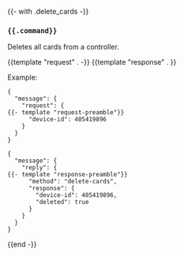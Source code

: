 {{- with .delete_cards -}}
### `{{.command}}`

Deletes all cards from a controller.

{{template "request"  . -}}
{{template "response" . }}

Example:
```
{
  "message": {
    "request": {
{{- template "request-preamble"}}
      "device-id": 405419896
    }
  }
}

{
  "message": {
    "reply": {
{{- template "response-preamble"}}
      "method": "delete-cards",
      "response": {
        "device-id": 405419896,
        "deleted": true
      }
    }
  }
}
```
{{end -}}
